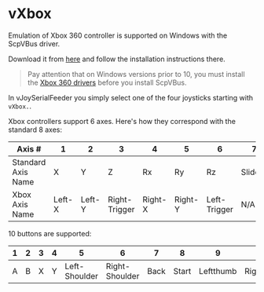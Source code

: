 # vXbox

Emulation of Xbox 360 controller is supported on Windows with the ScpVBus driver.

Download it from [here](https://github.com/shauleiz/ScpVBus/releases) and follow
the installation instructions there.
> Pay attention that on Windows versions prior to 10, you must install
the [Xbox 360 drivers](https://www.microsoft.com/accessories/en-us/products/gaming/xbox-360-controller-for-windows/52a-00004#techspecs-connect)
before you install ScpVBus.

In vJoySerialFeeder you simply select one of the four joysticks starting with `vXbox.`.

Xbox controllers support 6 axes. Here's how they correspond with the standard
8 axes:

Axis #|1 | 2| 3| 4| 5| 6| 7| 8|
---|---|---|---|---|---|---|---|---
Standard Axis Name| X| Y| Z| Rx| Ry| Rz| Slider0| Slider1
Xbox Axis Name |Left-X |Left-Y |Right-Trigger|Right-X| Right-Y |Left-Trigger| N/A | N/A

10 buttons are supported:

1 |2| 3| 4| 5| 6| 7| 8| 9| 10
---|---|---|---|---|---|---|---|---|---
A |B |X |Y |Left-Shoulder|Right-Shoulder|Back| Start| Leftthumb|Rightthumb